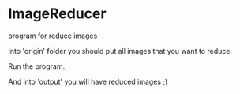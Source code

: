 ImageReducer
============

program for reduce images

Into 'origin' folder you should put all images that you want to reduce.

Run the program.

And into 'output' you will have reduced images ;)
